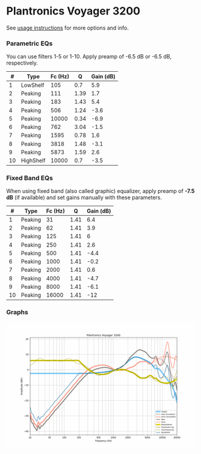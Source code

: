 # Plantronics Voyager 3200
See [usage instructions](https://github.com/jaakkopasanen/AutoEq#usage) for more options and info.

### Parametric EQs
You can use filters 1-5 or 1-10. Apply preamp of -6.5 dB or -6.5 dB, respectively.

|   # | Type      |   Fc (Hz) |    Q |   Gain (dB) |
|-----|-----------|-----------|------|-------------|
|   1 | LowShelf  |       105 | 0.7  |         5.9 |
|   2 | Peaking   |       111 | 1.39 |         1.7 |
|   3 | Peaking   |       183 | 1.43 |         5.4 |
|   4 | Peaking   |       506 | 1.24 |        -3.6 |
|   5 | Peaking   |     10000 | 0.34 |        -6.9 |
|   6 | Peaking   |       762 | 3.04 |        -1.5 |
|   7 | Peaking   |      1595 | 0.78 |         1.6 |
|   8 | Peaking   |      3818 | 1.48 |        -3.1 |
|   9 | Peaking   |      5873 | 1.59 |         2.6 |
|  10 | HighShelf |     10000 | 0.7  |        -3.5 |

### Fixed Band EQs
When using fixed band (also called graphic) equalizer, apply preamp of **-7.5 dB** (if available) and set gains manually with these parameters.

|   # | Type    |   Fc (Hz) |    Q |   Gain (dB) |
|-----|---------|-----------|------|-------------|
|   1 | Peaking |        31 | 1.41 |         6.4 |
|   2 | Peaking |        62 | 1.41 |         3.9 |
|   3 | Peaking |       125 | 1.41 |         6   |
|   4 | Peaking |       250 | 1.41 |         2.6 |
|   5 | Peaking |       500 | 1.41 |        -4.4 |
|   6 | Peaking |      1000 | 1.41 |        -0.2 |
|   7 | Peaking |      2000 | 1.41 |         0.6 |
|   8 | Peaking |      4000 | 1.41 |        -4.7 |
|   9 | Peaking |      8000 | 1.41 |        -6.1 |
|  10 | Peaking |     16000 | 1.41 |       -12   |

### Graphs
![](./Plantronics%20Voyager%203200.png)
